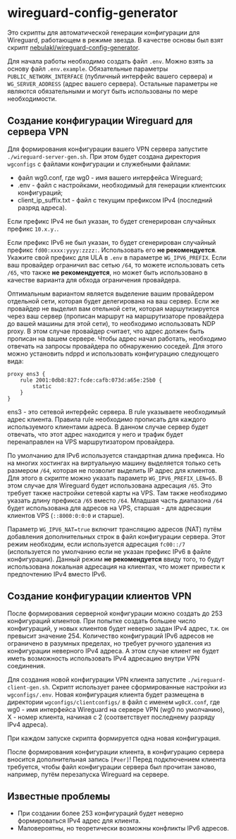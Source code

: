 # wireguard-config-generator

Это скрипты для автоматической генерации конфигурации для Wireguard, работающем в режиме звезда. В качестве основы был взят скрипт [nebulakl/wireguard-config-generator](https://github.com/nebulakl/wireguard-config-generator).

Для начала работы необходимо создать файл `.env`. Можно взять за основу файл `.env.example`. Обязательные параметры `PUBLIC_NETWORK_INTERFACE` (публичный интерфейс вашего сервера) и `WG_SERVER_ADDRESS` (адрес вашего сервера). Остальные параметры не являются обязательными и могут быть использованы по мере необходимости.

## Создание конфигурации Wireguard для сервера VPN

Для формирования конфигурации вашего VPN сервера запустите `./wireguard-server-gen.sh`. При этом будет создана директория `wgconfigs` с файлами конфигурации и служебными файлами:

* файл wg0.conf, где wg0 - имя вашего интерфейса Wireguard;
* .env - файл с настройками, необходимый для генерации клиентских конфигураций;
* client_ip_suffix.txt - файл с текущим префиксом IPv4 (последний разряд адреса).

Если префикс IPv4 не был указан, то будет сгенерирован случайных префикс `10.x.y.`.

Если префикс IPv6 не был указан, то будет сгенерирован случайный префикс `fd00:xxxx:yyyy:zzzz:`. Использовать его **не рекомендуется**. Укажите свой префикс для ULA в `.env` в параметре `WG_IPV6_PREFIX`. Если ваш провайдер ограничил вас сетью `/64`, то можете использовать сеть `/65`, что также **не рекомендуется**, но может быть использовано в качестве варианта для обхода ограничения провайдера.

Оптимальным вариантом является выделение вашим провайдером отдельной сети, которая будет делегирована на ваш сервер. Если же провайдер не выделил вам отельной сети, которая маршутизируется через ваш сервер (прописан маршрут на маршрутизаторе провайдера до вашей машины для этой сети), то необходимо использовать NDP proxy. В этом случае провайдер считает, что адрес должен быть прописан на вашем сервере. Чтобы адрес начал работать, необходимо отвечать на запросы провайдера по обнаружению соседей. Для этого можно установить ndppd и использовать конфигурацию следующего вида:

```console
proxy ens3 {
    rule 2001:0db8:827:fcde:cafb:073d:a65e:25b0 {
        static
    }
}
```

ens3 - это сетевой интерфейс сервера. В rule указываете необходимый адрес клиента. Правила rule необходимо прописать для каждого используемого клиентами адреса. В данном случае сервер будет отвечать, что этот адрес находится у него и трафик будет перенаправлен на VPS маршрутизатором провайдера.

По умолчанию для IPv6 используется стандартная длина префикса. Но на многих хостингах на виртуальную машину выделяется только сеть размером `/64`, которая не позволит выделить IP адрес для клиентов. Для этого в скрипте можно указать параметр `WG_IPV6_PREFIX_LEN=65`. В этом случае для Wireguard будет использована адресация `/65`. Это требует также настройки сетевой карты на VPS. Там также необходимо указать длину префикса `/65` вместо `/64`. Младшая часть диапазона `/64` будет использована для адресов на VPS, старшая - для адресации клиентов VPS (`::8000:0:0:0` и старше).

Параметр `WG_IPV6_NAT=true` включит трансляцию адресов (NAT) путём добавления дополнительных строк в файл конфигурации сервера. Этот режим необходим, если используется адресация `fc00::/7` (используется по умолчанию если не указан префикс IPv6 в файле конфигурации). Данный режим **не рекомендуется** ввиду того, то будут использована локальная адресация на клиентах, что может привести к предпочтению IPv4 вместо IPv6.

## Создание конфигурации клиентов VPN

После формирования серверной конфигурации можно создать до 253 конфигураций клиентов. При попытке создать большее число конфигураций, у новых клиентов будет неверно задан IPv4 адрес, т.к. он превысит значение 254. Количество конфигураций IPv6 адресов не ограничено в разумных пределах, но требует ручного удаления из конфигурации неверного IPv4 адреса. А этом случае клиент не будет иметь возможность использовать IPv4 адресацию внутри VPN соединения.

Для создания новой конфигурации VPN клиента запустите `./wireguard-client-gen.sh`. Скрипт использует ранее сформированные настройки из `wgconfigs/.env`. Новая конфигурация клиента будет размещена в директории `wgconfigs/clientconfigs/` в файл с именем `wg0cX.conf`, где wg0 - имя интерфейса Wireguard на сервере VPN (wg0 по умолчанию), X - номер клиента, начиная с 2 (соответствует последнему разряду IPv4 адреса).

При каждом запуске скрипта формируется одна новая конфигурация.

После формирования конфигурации клиента, в конфигурацию сервера вносится дополнительная запись `[Peer]`! Перед подключением клиента требуется, чтобы файл конфигурации сервера был прочитан заново, например, путём перезапуска Wireguard на сервере.

## Известные проблемы

* При создании более 253 конфигураций будет неверно формироваться IPv4 адрес для клиента.
* Маловероятны, но теоретически возможны конфликты IPv6 адресов.
